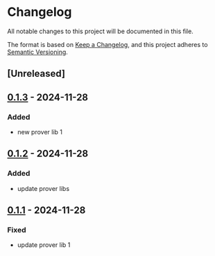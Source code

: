# Changelog

All notable changes to this project will be documented in this file.

The format is based on [Keep a Changelog](https://keepachangelog.com/en/1.0.0/),
and this project adheres to [Semantic Versioning](https://semver.org/spec/v2.0.0.html).

## [Unreleased]

## [0.1.3](https://github.com/antonbaliasnikov/release-pls-plz/compare/prover-lib-1-v0.1.2...prover-lib-1-v0.1.3) - 2024-11-28

### Added

- new prover lib 1

## [0.1.2](https://github.com/antonbaliasnikov/release-pls-plz/compare/prover-lib-1-v0.1.1...prover-lib-1-v0.1.2) - 2024-11-28

### Added

- update prover libs

## [0.1.1](https://github.com/antonbaliasnikov/release-pls-plz/compare/prover-lib-1-v0.1.0...prover-lib-1-v0.1.1) - 2024-11-28

### Fixed

- update prover lib 1
